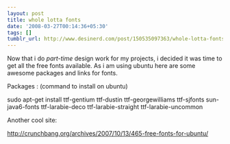 ```yaml
---
layout: post
title: whole lotta fonts
date: '2008-03-27T00:14:36+05:30'
tags: []
tumblr_url: http://www.desinerd.com/post/150535097363/whole-lotta-fonts
---
```

Now that i do *part-time* design work for my projects, i decided it was time to get all the free fonts available. As i am using ubuntu here are some awesome packages and links for fonts.

Packages : (command to install on ubuntu) 

sudo apt-get install ttf-gentium ttf-dustin ttf-georgewilliams ttf-sjfonts sun-java6-fonts ttf-larabie-deco ttf-larabie-straight ttf-larabie-uncommon

Another cool site:

http://crunchbang.org/archives/2007/10/13/465-free-fonts-for-ubuntu/
